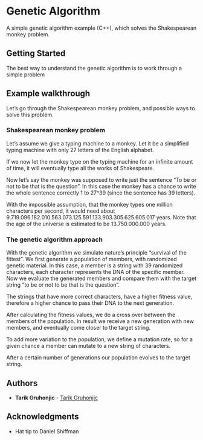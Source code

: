# Genetic Algorithm

A simple genetic algorithm example (C++), which solves the Shakespearean monkey problem.

## Getting Started

The best way to understand the genetic algorithm is to work through a simple problem

## Example walkthrough

Let’s go through the Shakespearean monkey problem, and possible ways to solve this problem.

### Shakespearean monkey problem
Let’s assume we give a typing machine to a monkey. Let it be a simplified typing machine with only 27 letters of the English alphabet.

If we now let the monkey type on the typing machine for an infinite amount of time, it will eventually type all the works of Shakespeare.

Now let’s say the monkey was supposed to write just the sentence “To be or not to be that is the question”. In this case the monkey has a chance to write the whole sentence correctly 1 to 27^39 (since the sentence has 39 letters).

With the impossible assumption, that the monkey types one million characters per second, it would need about 9.719.096.182.010.563.073.125.591.133.903.305.625.605.017 years. Note that the age of the universe is estimated to be 13.750.000.000 years.

### The genetic algorithm approach
With the genetic algorithm we simulate nature’s principle “survival of the fittest”. We first generate a population of members, with randomized genetic material. In this case, a member is a string with 39 randomized characters, each character represents the DNA of the specific member.
Now we evaluate the generated members and compare them with the target string “to be or not to be that is the question”. 

The strings that have more correct characters, have a higher fitness value, therefore a higher chance to pass their DNA to the next generation. 

After calculating the fitness values, we do a cross over between the members of the population. In result we receive a new generation with new members, and eventually come closer to the target string.

To add more variation to the population, we define a mutation rate, so for a given chance a member can mutate to a new string of characters.

After a certain number of generations our population evolves to the target string.

## Authors

* **Tarik Gruhonjic**  - [Tarik Gruhonjic](https://github.com/gtarik)

## Acknowledgments

* Hat tip to Daniel Shiffman
